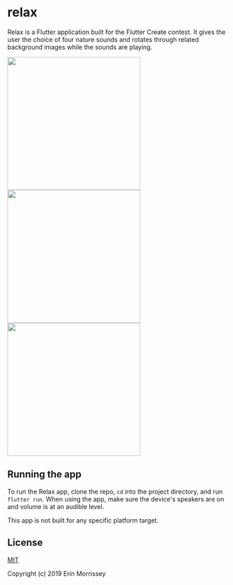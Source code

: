 # relax

Relax is a Flutter application built for the Flutter Create contest. It gives the user the choice of four nature sounds and rotates through related background images while the sounds are playing.

<img src="https://i.imgur.com/P8FRIxS.png" width="300">
<img src="https://i.imgur.com/Lnh3TMX.png" width="300">
<img src="https://i.imgur.com/cbEh7GP.png" width="300">

## Running the app

To run the Relax app, clone the repo, `cd` into the project directory, and run `flutter run`. When using the app, make sure the device's speakers are on and volume is at an audible level.

This app is not built for any specific platform target.

## License

[MIT](http://opensource.org/licenses/MIT)

Copyright (c) 2019 Erin Morrissey